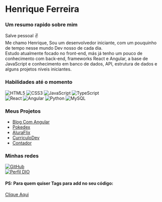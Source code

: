 # Henrique Ferreira

### Um resumo rapido sobre mim
Salve pessoal ✌️ <br>
Me chamo Henrique, Sou um desenvolvedor iniciante, com um pouquinho de tempo nesse mundo Dev nosso de cada dia. <br>
Estudo atualmente focado no front-end, más já tenho um pouco de conhecimento com back-end, frameworks React e Angular, a base de JavaScript e conhecimento em banco de dados, API, estrutura de dados e alguns projetos niveis iniciantes.

###  Habilidades até o momento
![HTML5](https://img.shields.io/badge/HTML5-000?style=for-the-badge&logo=html5) 
![CSS3](https://img.shields.io/badge/CSS3-000?style=for-the-badge&logo=css3&logoColor=264CE4)
![JavaScript](https://img.shields.io/badge/JavaScript-000?style=for-the-badge&logo=javascript) 
![TypeScript](https://img.shields.io/badge/TypeScript-000?style=for-the-badge&logo=typescript) <br>
![React](https://img.shields.io/badge/React-000?style=for-the-badge&logo=react)
![Angular](https://img.shields.io/badge/Angular-000?style=for-the-badge&logo=angular&logoColor=C3002F)
![Python](https://img.shields.io/badge/Python-000?style=for-the-badge&logo=python)
![MySQL](https://img.shields.io/badge/mysql-000?style=for-the-badge&logo=mysql&logoColor=264CE4)


### Meus Projetos
* [Blog Com Angular](https://henferreirapro.github.io/projeto-blog-angular/)<br>
* [Pokedex](https://henferreirapro.github.io/JS-Pokedex-DIO/)<br>
* [AluraFlix](https://codepen.io/henferreirapro/pen/XWqKZVJ)<br>
* [CurriculoDev](https://henferreirapro.github.io/Curriculo-Dev/)<br>
* [Contador](https://henferreirapro.github.io/Projeto-Contador-DIO/)<br>

### Minhas redes
[![GitHub](https://img.shields.io/badge/github-000?style=for-the-badge&logo=github&logoColor=white)](https://github.com/henferreirapro)<BR>
[![Perfil DIO](https://img.shields.io/badge/-Meu%20Perfil%20na%20DIO-30A3DC?style=for-the-badge)](https://web.dio.me/users/henriquethis/)


#### PS: Para quem quiser Tags para add no seu código:
[Clique Aqui](https://github.com/Ileriayo/markdown-badges)
